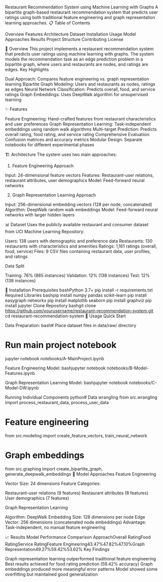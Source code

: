 Restaurant Recommendation System using Machine Learning with Graphs
A bipartite graph-based restaurant recommendation system that predicts user ratings using both traditional feature engineering and graph representation learning approaches.
📋 Table of Contents

Overview
Features
Architecture
Dataset
Installation
Usage
Model Approaches
Results
Project Structure
Contributing
License

🎯 Overview
This project implements a restaurant recommendation system that predicts user ratings using machine learning with graphs. The system models the recommendation task as an edge prediction problem in a bipartite graph, where users and restaurants are nodes, and ratings are edges.
Key Highlights

Dual Approach: Compares feature engineering vs. graph representation learning
Bipartite Graph Modeling: Users and restaurants as nodes, ratings as edges
Neural Network Classification: Predicts overall, food, and service ratings
Graph Embeddings: Uses DeepWalk algorithm for unsupervised learning

✨ Features

Feature Engineering: Hand-crafted features from restaurant characteristics and user preferences
Graph Representation Learning: Task-independent embeddings using random walk algorithms
Multi-target Prediction: Predicts overall rating, food rating, and service rating
Comprehensive Evaluation: Confusion matrices and accuracy metrics
Modular Design: Separate notebooks for different experimental phases

🏗️ Architecture
The system uses two main approaches:
1. Feature Engineering Approach

Input: 24-dimensional feature vectors
Features: Restaurant-user relations, restaurant attributes, user demographics
Model: Feed-forward neural networks

2. Graph Representation Learning Approach

Input: 256-dimensional embedding vectors (128 per node, concatenated)
Algorithm: DeepWalk random walk embeddings
Model: Feed-forward neural networks with larger hidden layers

📊 Dataset
Uses the publicly available restaurant and consumer dataset from UCI Machine Learning Repository:

Users: 138 users with demographic and preference data
Restaurants: 130 restaurants with characteristics and amenities
Ratings: 1,161 ratings (overall, food, service)
Files: 9 CSV files containing restaurant data, user profiles, and ratings

Data Split

Training: 76% (885 instances)
Validation: 12% (138 instances)
Test: 12% (138 instances)

🚀 Installation
Prerequisites
bashPython 3.7+
pip install -r requirements.txt
Required Libraries
bashpip install numpy pandas scikit-learn
pip install easygraph networkx
pip install matplotlib seaborn
pip install graphviz
pip install jupyter
Clone Repository
bashgit clone https://github.com/yourusername/restaurant-recommendation-system.git
cd restaurant-recommendation-system
📖 Usage
Quick Start

Data Preparation:
bash# Place dataset files in data/raw/ directory
# Run main project notebook
jupyter notebook notebooks/A-MainProject.ipynb

Feature Engineering Model:
bashjupyter notebook notebooks/B-Model-Features.ipynb

Graph Representation Learning Model:
bashjupyter notebook notebooks/C-Model-DW.ipynb


Running Individual Components
python# Data wrangling
from src.wrangling import process_restaurant_data, process_user_data

# Feature engineering
from src.modeling import create_feature_vectors, train_neural_network

# Graph embeddings
from src.graphing import create_bipartite_graph, generate_deepwalk_embeddings
🔬 Model Approaches
Feature Engineering

Vector Size: 24 dimensions
Feature Categories:

Restaurant-user relations (9 features)
Restaurant attributes (8 features)
User demographics (7 features)



Graph Representation Learning

Algorithm: DeepWalk
Embedding Size: 128 dimensions per node
Edge Vector: 256 dimensions (concatenated node embeddings)
Advantage: Task-independent, no manual feature engineering

📈 Results
Model Performance Comparison
ApproachOverall RatingFood RatingService RatingFeature Engineering43.47%47.82%47.10%Graph Representation49.27%59.42%53.62%
Key Findings

Graph representation learning outperformed traditional feature engineering
Best results achieved for food rating prediction (59.42% accuracy)
Graph embeddings produced more meaningful error patterns
Model showed some overfitting but maintained good generalization
